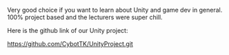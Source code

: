 Very good choice if you want to learn about Unity and game dev in general. 100% project based and the lecturers were super chill.

Here is the github link of our Unity project:

https://github.com/CybotTK/UnityProject.git
